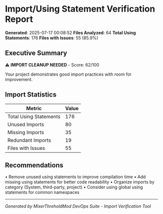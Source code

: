 ﻿# Import/Using Statement Verification Report

**Generated**: 2025-07-17 00:08:52
**Files Analyzed**: 64
**Total Using Statements**: 176
**Files with Issues**: 55 (85.9%)

## Executive Summary

⚠️ **IMPORT CLEANUP NEEDED** - Score: 62/100

Your project demonstrates good import practices with room for improvement.

## Import Statistics

| Metric | Value |
|--------|-------|
| Total Using Statements | 176 |
| Unused Imports | 80 |
| Missing Imports | 35 |
| Redundant Imports | 19 |
| Files with Issues | 55 |

## Recommendations

• Remove unused using statements to improve compilation time
• Add missing using statements for better code readability
• Organize imports by category (System, third-party, project)
• Consider using global using statements for common namespaces

---

*Generated by MixerThreholdMod DevOps Suite - Import Verification Tool*
